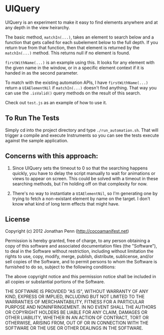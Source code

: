 UIQuery
=======

UIQuery is an experiment to make it easy to find elements anywhere and at any
depth in the view heirarchy.

The basic method, `matchIn(...)`, takes an element to search below and a
function that gets called for each subelement below to the full depth. If you
return true from that function, then that element is returned by the
`matchIn(...)` method.  This returns null if no element is found.

`firstWithName(...)` is an example using this. It looks for any element with
the given name in the window, or in a specific element context if it is handed
in as the second parameter.

To match with the existing automation APIs, I have `firstWithName(...)` return
a `UIAElementNil` if `matchIn(...)` doesn't find anything. That way you can use
the `.isValid()` query methods on the result of this search.

Check out `test.js` as an example of how to use it.


## To Run The Tests

Simply cd into the project directory and type `./run_automation.sh`. That will trigger a compile and execute Instruments so you can see the tests execute against the sample application.


## Concerns with this approach:

1. Since UIQuery sets the timeout to 0 so that the searching happens quickly,
   you have to delay the script manually to wait for animations or views to
   appear on screen. This could be solved with a timeout in these searching
   methods, but I'm holding off on that complexity for now.

2. There's no way to instantiate a `UIAElementNil`, so I'm generating one by
   trying to fetch a non-existant element by name on the target. I don't know
   what kind of long term effects that might have.


## License

Copyright (c) 2012 Jonathan Penn (<http://cocoamanifest.net>)

Permission is hereby granted, free of charge, to any person obtaining a copy of
this software and associated documentation files (the "Software"), to deal in
the Software without restriction, including without limitation the rights to
use, copy, modify, merge, publish, distribute, sublicense, and/or sell copies
of the Software, and to permit persons to whom the Software is furnished to do
so, subject to the following conditions:

The above copyright notice and this permission notice shall be included in all
copies or substantial portions of the Software.

THE SOFTWARE IS PROVIDED "AS IS", WITHOUT WARRANTY OF ANY KIND, EXPRESS OR
IMPLIED, INCLUDING BUT NOT LIMITED TO THE WARRANTIES OF MERCHANTABILITY,
FITNESS FOR A PARTICULAR PURPOSE AND NONINFRINGEMENT. IN NO EVENT SHALL THE
AUTHORS OR COPYRIGHT HOLDERS BE LIABLE FOR ANY CLAIM, DAMAGES OR OTHER
LIABILITY, WHETHER IN AN ACTION OF CONTRACT, TORT OR OTHERWISE, ARISING FROM,
OUT OF OR IN CONNECTION WITH THE SOFTWARE OR THE USE OR OTHER DEALINGS IN THE
SOFTWARE.
